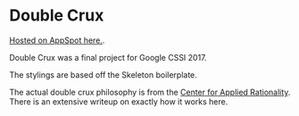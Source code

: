# Double Crux

[Hosted on AppSpot here.](http://double-crux.appspot.com/).

Double Crux was a final project for Google CSSI 2017.

The stylings are based off the Skeleton boilerplate.

The actual double crux philosophy is from the [Center for Applied Rationality](http://rationality.org/). There is an extensive writeup on exactly how it works here.
